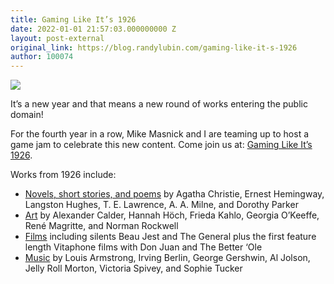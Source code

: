 ```yaml
---
title: Gaming Like It’s 1926
date: 2022-01-01 21:57:03.000000000 Z
layout: post-external
original_link: https://blog.randylubin.com/gaming-like-it-s-1926
author: 100074
---
```


![](https://blog.randylubin.com/images/1926-game-jam-logo-rockwell.png)

It’s a new year and that means a new round of works entering the public domain!

For the fourth year in a row, Mike Masnick and I are teaming up to host a game jam to celebrate this new content. Come join us at: [Gaming Like It’s 1926](https://itch.io/jam/gaming-like-its-1926 "Gaming Like It's 1926").

Works from 1926 include:

- [Novels, short stories, and poems](https://en.wikipedia.org/wiki/1926_in_literature) by Agatha Christie, Ernest Hemingway, Langston Hughes, T. E. Lawrence, A. A. Milne, and Dorothy Parker
- [Art](https://en.wikipedia.org/wiki/1926_in_art) by Alexander Calder, Hannah Höch, Frieda Kahlo, Georgia O’Keeffe, René Magritte, and Norman Rockwell
- [Films](https://en.wikipedia.org/wiki/1926_in_film) including silents Beau Jest and The General plus the first feature length Vitaphone films with Don Juan and The Better ‘Ole
- [Music](https://en.wikipedia.org/wiki/1926_in_music) by Louis Armstrong, Irving Berlin, George Gershwin, Al Jolson, Jelly Roll Morton, Victoria Spivey, and Sophie Tucker
